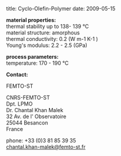 title: Cyclo-Olefin-Polymer
date: 2009-05-15  

__material properties:__   
thermal stability up to	138- 139 °C  
material structure:	amorphous  
thermal conductivity:	0.2  (W m-1 K-1 )  	
Young's modulus: 	2.2 - 2.5 (GPa)  
	


__process parameters:__  	
temperature:	170 - 190 °C
<!--break-->
__Contact:__ 

FEMTO-ST



CNRS-FEMTO-ST  
Dpt. LPMO  
Dr. Chantal Khan Malek  
32 Av. de l' Observatoire  
25044 Besancon  
France  

phone: +33 (0)3 81 85 39 35  
chantal.khan-malek@femto-st.fr